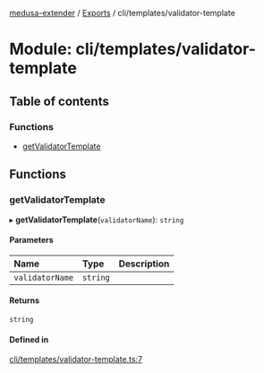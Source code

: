 [medusa-extender](../README.md) / [Exports](../modules.md) / cli/templates/validator-template

# Module: cli/templates/validator-template

## Table of contents

### Functions

- [getValidatorTemplate](cli_templates_validator_template.md#getvalidatortemplate)

## Functions

### getValidatorTemplate

▸ **getValidatorTemplate**(`validatorName`): `string`

#### Parameters

| Name | Type | Description |
| :------ | :------ | :------ |
| `validatorName` | `string` |  |

#### Returns

`string`

#### Defined in

[cli/templates/validator-template.ts:7](https://github.com/adrien2p/medusa-extender/blob/12c4270/src/cli/templates/validator-template.ts#L7)
